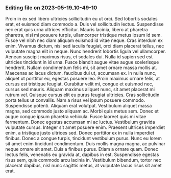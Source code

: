 

### Editing file on 2023-05-19_10-49-10

Proin in ex sed libero ultricies sollicitudin eu ut orci. Sed lobortis sodales erat, et euismod diam commodo a. Duis vel sollicitudin lectus. Suspendisse nec erat quis urna ultrices efficitur. Mauris lacinia, libero at pharetra pharetra, nisi mi posuere turpis, ullamcorper tristique metus ipsum id sem. Fusce vel nibh nec diam aliquam euismod id vitae neque. Cras interdum ex enim. Vivamus dictum, nisi sed iaculis feugiat, orci diam placerat tellus, nec vulputate magna elit in neque. Nunc hendrerit lobortis ligula vel ullamcorper. Aenean suscipit maximus risus, et sodales dui. Nulla id sapien sed est ultricies tincidunt in id urna. Fusce blandit augue vitae augue scelerisque hendrerit. Nullam condimentum felis mi, sit amet ornare massa mollis at.
Maecenas ac lacus dictum, faucibus dui ut, accumsan ex. In nulla nunc, aliquet ut porttitor eu, egestas posuere leo. Proin maximus ornare felis, at cursus est tristique feugiat. Curabitur velit mi, congue et euismod nec, cursus sed mauris. Aliquam maximus aliquet nunc, sit amet placerat mi rutrum vel. Quisque cursus elit eu purus feugiat ultricies. Cras sollicitudin porta tellus ut convallis. Nam a risus vel ipsum posuere commodo. Suspendisse potenti. Aliquam erat volutpat. Vestibulum aliquet massa magna, sed commodo justo aliquam ac. Morbi quis metus sem. Donec et augue congue ipsum pharetra vehicula.
Fusce laoreet quis mi vitae fermentum. Donec egestas accumsan mi ac luctus. Vestibulum gravida vulputate cursus. Integer sit amet posuere enim. Praesent ultrices imperdiet enim, a tristique justo ultrices sed. Donec porttitor ex in nulla imperdiet finibus. Donec a congue turpis, tincidunt vestibulum purus.
Nunc eu lorem sit amet enim tincidunt condimentum. Duis mollis magna magna, ac pulvinar neque ornare sit amet. Duis a finibus purus. Etiam a ornare quam. Donec lectus felis, venenatis eu gravida at, dapibus in est. Suspendisse egestas risus sem, quis commodo arcu lacinia in. Vestibulum bibendum, tortor nec placerat dapibus, nisl nunc sagittis metus, at vulputate lacus risus sit amet erat.


